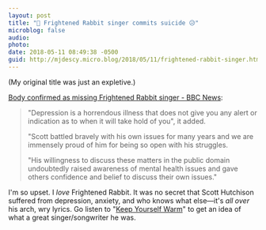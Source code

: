 ```yaml
---
layout: post
title: "🎵 Frightened Rabbit singer commits suicide 😥"
microblog: false
audio: 
photo: 
date: 2018-05-11 08:49:38 -0500
guid: http://mjdescy.micro.blog/2018/05/11/frightened-rabbit-singer.html
---
```

(My original title was just an expletive.)

[Body confirmed as missing Frightened Rabbit singer - BBC News](http://www.bbc.com/news/uk-scotland-44079462):

> "Depression is a horrendous illness that does not give you any alert or indication as to when it will take hold of you", it added. 
> 
> "Scott battled bravely with his own issues for many years and we are immensely proud of him for being so open with his struggles.
>
> "His willingness to discuss these matters in the public domain undoubtedly raised awareness of mental health issues and gave others confidence and belief to discuss their own issues."

I'm so upset. I _love_ Frightened Rabbit. It was no secret that Scott Hutchison suffered from depression, anxiety, and who knows what else—it's _all over_ his arch, wry lyrics. Go listen to "[Keep Yourself Warm](https://itunes.apple.com/us/album/keep-yourself-warm/917524230?i=917524306)" to get an idea of what a great singer/songwriter he was.
